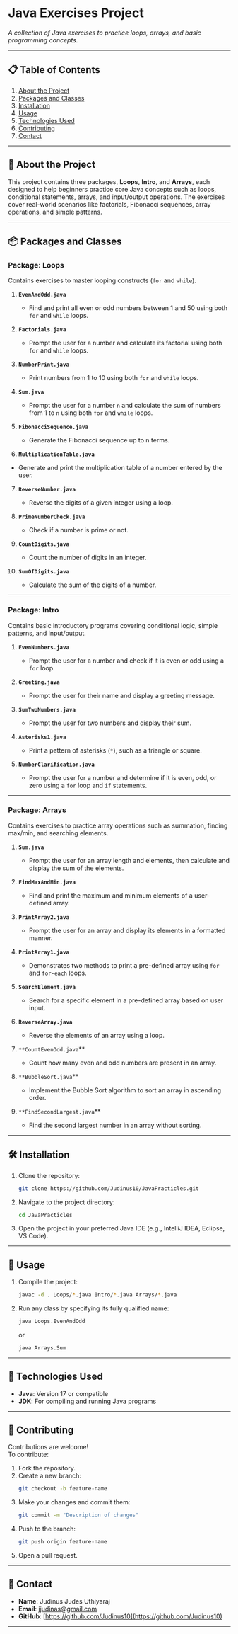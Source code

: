 
# Java  Exercises Project  
*A collection of Java exercises to practice loops, arrays, and basic programming concepts.*  

---

## 📋 Table of Contents  
1. [About the Project](#about-the-project)  
2. [Packages and Classes](#packages-and-classes)  
3. [Installation](#installation)  
4. [Usage](#usage)  
5. [Technologies Used](#technologies-used)  
6. [Contributing](#contributing)  
7. [Contact](#contact)  

---

## 📖 About the Project  

This project contains three packages, **Loops**, **Intro**, and **Arrays**, each designed to help beginners practice core Java concepts such as loops, conditional statements, arrays, and input/output operations. The exercises cover real-world scenarios like factorials, Fibonacci sequences, array operations, and simple patterns.  

---

## 📦 Packages and Classes  

### **Package: Loops**  
Contains exercises to master looping constructs (`for` and `while`).  

1. **`EvenAndOdd.java`**  
   - Find and print all even or odd numbers between 1 and 50 using both `for` and `while` loops.  

2. **`Factorials.java`**  
   - Prompt the user for a number and calculate its factorial using both `for` and `while` loops.  

3. **`NumberPrint.java`**  
   - Print numbers from 1 to 10 using both `for` and `while` loops.  

4. **`Sum.java`**  
   - Prompt the user for a number `n` and calculate the sum of numbers from 1 to `n` using both `for` and `while` loops.  

5. **`FibonacciSequence.java `**
   - Generate the Fibonacci sequence up to n terms.
   
6.  **`MultiplicationTable.java `**
   - Generate and print the multiplication table of a number entered by the user.

7. **`ReverseNumber.java `**
   - Reverse the digits of a given integer using a loop.

8. **`PrimeNumberCheck.java `**
   - Check if a number is prime or not.

9. **`CountDigits.java `**
   - Count the number of digits in an integer.

10. **`SumOfDigits.java `**
    - Calculate the sum of the digits of a number.
---

### **Package: Intro**  
Contains basic introductory programs covering conditional logic, simple patterns, and input/output.  

1. **`EvenNumbers.java`**  
   - Prompt the user for a number and check if it is even or odd using a `for` loop.  

2. **`Greeting.java`**  
   - Prompt the user for their name and display a greeting message.  

3. **`SumTwoNumbers.java`**  
   - Prompt the user for two numbers and display their sum.  

4. **`Asterisks1.java`**  
   - Print a pattern of asterisks (`*`), such as a triangle or square.  

5. **`NumberClarification.java`**  
   - Prompt the user for a number and determine if it is even, odd, or zero using a `for` loop and `if` statements.  

---

### **Package: Arrays**  
Contains exercises to practice array operations such as summation, finding max/min, and searching elements.  

1. **`Sum.java`**  
   - Prompt the user for an array length and elements, then calculate and display the sum of the elements.  

2. **`FindMaxAndMin.java`**  
   - Find and print the maximum and minimum elements of a user-defined array.  

3. **`PrintArray2.java`**  
   - Prompt the user for an array and display its elements in a formatted manner.  

4. **`PrintArray1.java`**  
   - Demonstrates two methods to print a pre-defined array using `for` and `for-each` loops.  

5. **`SearchElement.java`**  
   - Search for a specific element in a pre-defined array based on user input.  

6. **`ReverseArray.java`**
   - Reverse the elements of an array using a loop.
   
7. `**CountEvenOdd.java`**
   - Count how many even and odd numbers are present in an array.
   
8. `**BubbleSort.java`**
   - Implement the Bubble Sort algorithm to sort an array in ascending order.
   
9. `**FindSecondLargest.java`**
   - Find the second largest number in an array without sorting.
---

## 🛠️ Installation  

1. Clone the repository:  
   ```bash
   git clone https://github.com/Judinus10/JavaPracticles.git
   ```  
2. Navigate to the project directory:  
   ```bash
   cd JavaPracticles
   ```  
3. Open the project in your preferred Java IDE (e.g., IntelliJ IDEA, Eclipse, VS Code).  

---

## 🚀 Usage  

1. Compile the project:  
   ```bash
   javac -d . Loops/*.java Intro/*.java Arrays/*.java
   ```  
2. Run any class by specifying its fully qualified name:  
   ```bash
   java Loops.EvenAndOdd
   ```  
   or  
   ```bash
   java Arrays.Sum
   ```  

---

## 🧰 Technologies Used  

- **Java**: Version 17 or compatible  
- **JDK**: For compiling and running Java programs  

---

## 🤝 Contributing  

Contributions are welcome!  
To contribute:  
1. Fork the repository.  
2. Create a new branch:  
   ```bash
   git checkout -b feature-name
   ```  
3. Make your changes and commit them:  
   ```bash
   git commit -m "Description of changes"
   ```  
4. Push to the branch:  
   ```bash
   git push origin feature-name
   ```  
5. Open a pull request.  

---

## 📧 Contact  

- **Name**: Judinus Judes Uthiyaraj  
- **Email**: jjudinas@gmail.com  
- **GitHub**: [https://github.com/Judinus10](https://github.com/Judinus10)  

--- 

